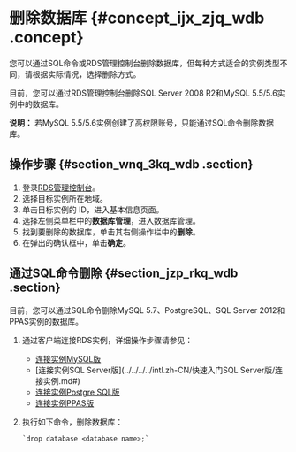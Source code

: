 # 删除数据库 {#concept_ijx_zjq_wdb .concept}

您可以通过SQL命令或RDS管理控制台删除数据库，但每种方式适合的实例类型不同，请根据实际情况，选择删除方式。

目前，您可以通过RDS管理控制台删除SQL Server 2008 R2和MySQL 5.5/5.6实例中的数据库。

**说明：** 若MySQL 5.5/5.6实例创建了高权限账号，只能通过SQL命令删除数据库。

## 操作步骤 {#section_wnq_3kq_wdb .section}

1.  登录[RDS管理控制台](https://rds.console.aliyun.com/?spm=a2c63.p38356.a3.1.c2b84daaiMHJUL)。
2.  选择目标实例所在地域。
3.  单击目标实例的 ID，进入基本信息页面。
4.  选择左侧菜单栏中的**数据库管理**，进入数据库管理。
5.  找到要删除的数据库，单击其右侧操作栏中的**删除**。
6.  在弹出的确认框中，单击**确定**。

## 通过SQL命令删除 {#section_jzp_rkq_wdb .section}

目前，您可以通过SQL命令删除MySQL 5.7、PostgreSQL、SQL Server 2012和PPAS实例的数据库。

1.  通过客户端连接RDS实例，详细操作步骤请参见：
    -   [连接实例MySQL版](../../../../intl.zh-CN/快速入门MySQL版/扩展实例.md#) 
    -   [连接实例SQL Server版](../../../../intl.zh-CN/快速入门SQL Server版/连接实例.md#)
    -   [连接实例Postgre SQL版](../../../../intl.zh-CN/快速入门PostgreSQL版/连接实例.md#)
    -   [连接实例PPAS版](../../../../intl.zh-CN/快速入门PPAS版/连接实例.md#)
2.  执行如下命令，删除数据库：

    ```
    `drop database <database name>;`
    ```


